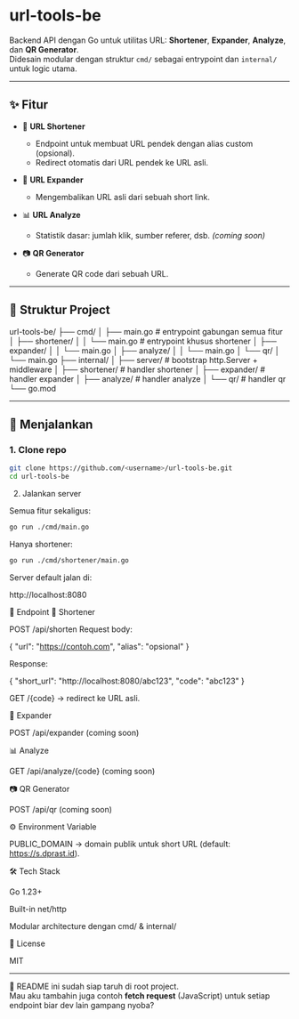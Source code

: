 # url-tools-be

Backend API dengan Go untuk utilitas URL: **Shortener**, **Expander**, **Analyze**, dan **QR Generator**.  
Didesain modular dengan struktur `cmd/` sebagai entrypoint dan `internal/` untuk logic utama.

---

## ✨ Fitur
- 🔗 **URL Shortener**  
  - Endpoint untuk membuat URL pendek dengan alias custom (opsional).
  - Redirect otomatis dari URL pendek ke URL asli.

- 📂 **URL Expander**  
  - Mengembalikan URL asli dari sebuah short link.

- 📊 **URL Analyze**  
  - Statistik dasar: jumlah klik, sumber referer, dsb. *(coming soon)*

- 📷 **QR Generator**  
  - Generate QR code dari sebuah URL.

---

## 📂 Struktur Project

url-tools-be/
├── cmd/
│ ├── main.go # entrypoint gabungan semua fitur
│ ├── shortener/
│ │ └── main.go # entrypoint khusus shortener
│ ├── expander/
│ │ └── main.go
│ ├── analyze/
│ │ └── main.go
│ └── qr/
│ └── main.go
├── internal/
│ ├── server/ # bootstrap http.Server + middleware
│ ├── shortener/ # handler shortener
│ ├── expander/ # handler expander
│ ├── analyze/ # handler analyze
│ └── qr/ # handler qr
└── go.mod 

---

## 🚀 Menjalankan

### 1. Clone repo
```bash
git clone https://github.com/<username>/url-tools-be.git
cd url-tools-be

```
2. Jalankan server

Semua fitur sekaligus:

```bash
go run ./cmd/main.go
```


Hanya shortener:
```bash
go run ./cmd/shortener/main.go
```


Server default jalan di:

http://localhost:8080

📌 Endpoint
🔗 Shortener

POST /api/shorten
Request body:

{
  "url": "https://contoh.com",
  "alias": "opsional"
}


Response:

{
  "short_url": "http://localhost:8080/abc123",
  "code": "abc123"
}


GET /{code} → redirect ke URL asli.

📂 Expander

POST /api/expander
(coming soon)

📊 Analyze

GET /api/analyze/{code}
(coming soon)

📷 QR Generator

POST /api/qr
(coming soon)

⚙️ Environment Variable

PUBLIC_DOMAIN → domain publik untuk short URL (default: https://s.dprast.id).

🛠️ Tech Stack

Go 1.23+

Built-in net/http

Modular architecture dengan cmd/ & internal/

📜 License

MIT


---

📌 README ini sudah siap taruh di root project.  
Mau aku tambahin juga contoh **fetch request** (JavaScript) untuk setiap endpoint biar dev lain gampang nyoba?
